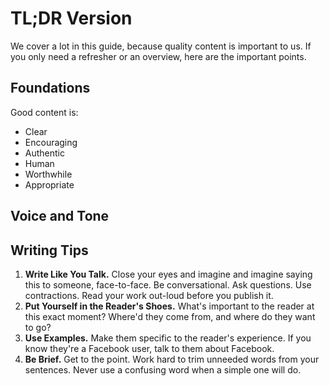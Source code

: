 # TL;DR Version

We cover a lot in this guide, because quality content is important to us. If you only need a refresher or an overview, here are the important points.

## Foundations

Good content is:

- Clear
- Encouraging
- Authentic
- Human
- Worthwhile
- Appropriate

## Voice and Tone

## Writing Tips

1. **Write Like You Talk.** Close your eyes and imagine and imagine saying this to someone, face-to-face. Be conversational. Ask questions. Use contractions. Read your work out-loud before you publish it.
2. **Put Yourself in the Reader's Shoes.** What's important to the reader at this exact moment? Where'd they come from, and where do they want to go?
3. **Use Examples.** Make them specific to the reader's experience. If you know they're a Facebook user, talk to them about Facebook.
4. **Be Brief.** Get to the point. Work hard to trim unneeded words from your sentences. Never use a confusing word when a simple one will do.